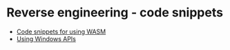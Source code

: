 # Reverse engineering - code snippets

* [Code snippets for using WASM](wasm)
* [Using Windows APIs](windows)

